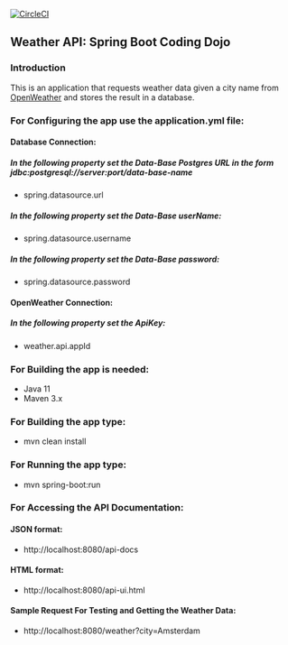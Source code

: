 [![CircleCI](https://circleci.com/gh/viktorcardona/coding-dojo-spring-boot.svg?style=svg)](https://circleci.com/gh/viktorcardona/coding-dojo-spring-boot)

Weather API: Spring Boot Coding Dojo
---

### Introduction

This is an application that requests weather data given a city name from [OpenWeather](https://openweathermap.org/) and stores the result in a database.

### For Configuring the app use the application.yml file:

#### Database Connection:

##### In the following property set the Data-Base Postgres URL in the form *jdbc:postgresql://server:port/data-base-name* 
-   spring.datasource.url

##### In the following property set the Data-Base userName:

-   spring.datasource.username

##### In the following property set the Data-Base password:
-   spring.datasource.password

#### OpenWeather Connection:

##### In the following property set the ApiKey:
-   weather.api.appId

### For Building the app is needed:

-   Java 11
-   Maven 3.x

### For Building the app type:

-   mvn clean install

### For Running the app type:

-   mvn spring-boot:run

### For Accessing the API Documentation:

#### JSON format:

-   http://localhost:8080/api-docs

#### HTML format:

-   http://localhost:8080/api-ui.html

#### Sample Request For Testing and Getting the Weather Data:

-   http://localhost:8080/weather?city=Amsterdam
